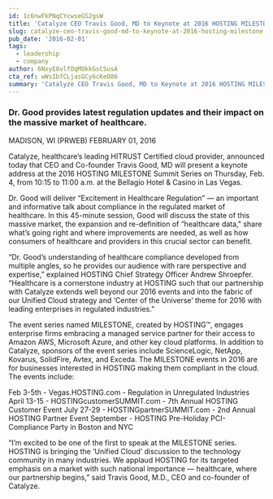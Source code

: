 ```yaml
---
id: 1c6nwFkPNqCYcwseGS2gsW
title: 'Catalyze CEO Travis Good, MD to Keynote at 2016 HOSTING MILESTONE'
slug: catalyze-ceo-travis-good-md-to-keynote-at-2016-hosting-milestone
pub_date: '2016-02-01'
tags:
  - leadership
  - company
author: 6NxyE8vlfOqMOkkGsCSusA
cta_ref: wWsIbfCLjasGCy6cKeO86
summary: 'Catalyze CEO Travis Good, MD to Keynote at 2016 HOSTING MILESTONE'
---
```


### Dr. Good provides latest regulation updates and their impact on the massive market of healthcare.

MADISON, WI (PRWEB) FEBRUARY 01, 2016

Catalyze, healthcare’s leading HITRUST Certified cloud provider, announced today that CEO and Co-founder Travis Good, MD will present a keynote address at the 2016 HOSTING MILESTONE Summit Series on Thursday, Feb. 4, from 10:15 to 11:00 a.m. at the Bellagio Hotel & Casino in Las Vegas.

Dr. Good will deliver “Excitement in Healthcare Regulation” — an important and informative talk about compliance in the regulated market of healthcare. In this 45-minute session, Good will discuss the state of this massive market, the expansion and re-definition of “healthcare data," share what’s going right and where improvements are needed, as well as how consumers of healthcare and providers in this crucial sector can benefit.

“Dr. Good’s understanding of healthcare compliance developed from multiple angles, so he provides our audience with rare perspective and expertise,” explained HOSTING Chief Strategy Officer Andrew Shroepfer. “Healthcare is a cornerstone industry at HOSTING such that our partnership with Catalyze extends well beyond our 2016 events and into the fabric of our Unified Cloud strategy and ‘Center of the Universe’ theme for 2016 with leading enterprises in regulated industries.”

The event series named MILESTONE, created by HOSTING™, engages enterprise firms embracing a managed service partner for their access to Amazon AWS, Microsoft Azure, and other key cloud platforms. In addition to Catalyze, sponsors of the event series include ScienceLogic, NetApp, Kovarus, SolidFire, Avtex, and Exceda. The MILESTONE events in 2016 are for businesses interested in HOSTING making them compliant in the cloud. The events include:

Feb 3-5th - Vegas.HOSTING.com - Regulation in Unregulated Industries
April 13-15 - HOSTINGcustomerSUMMIT.com - 7th Annual HOSTING Customer Event
July 27-29 - HOSTINGpartnerSUMMIT.com - 2nd Annual HOSTING Partner Event
September - HOSTING Pre-Holiday PCI-Compliance Party in Boston and NYC

“I’m excited to be one of the first to speak at the MILESTONE series. HOSTING is bringing the ‘Unified Cloud’ discussion to the technology community in many industries. We applaud HOSTING for its targeted emphasis on a market with such national importance — healthcare, where our partnership begins,” said Travis Good, M.D., CEO and co-founder of Catalyze.

  